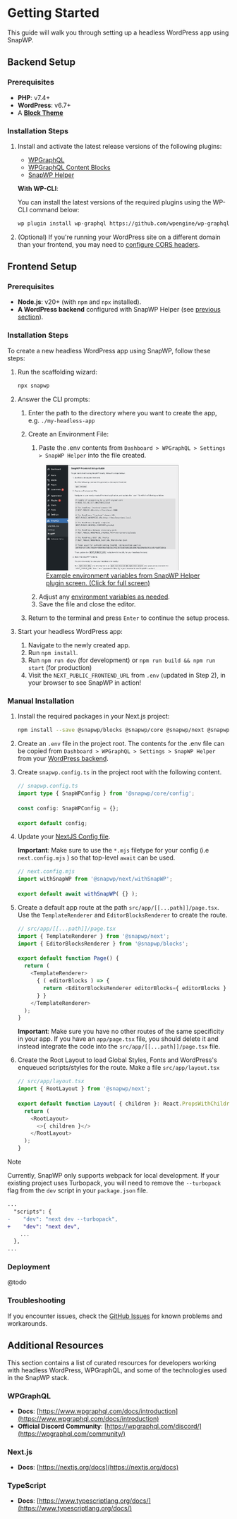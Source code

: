 # Getting Started

This guide will walk you through setting up a headless WordPress app using SnapWP.

## Backend Setup

### Prerequisites

-   **PHP**: v7.4+
-   **WordPress**: v6.7+
-   A **[Block Theme](https://wordpress.org/documentation/article/block-themes/)**

### Installation Steps

1. Install and activate the latest release versions of the following plugins:

    - [WPGraphQL](https://wordpress.org/plugins/wp-graphql/)
    - [WPGraphQL Content Blocks](https://github.com/wpengine/wp-graphql-content-blocks/releases/latest)
    - [SnapWP Helper](https://github.com/rtCamp/snapwp-helper/releases/latest)

    **With WP-CLI**:

    You can install the latest versions of the required plugins using the WP-CLI command below:

    ```bash
    wp plugin install wp-graphql https://github.com/wpengine/wp-graphql-content-blocks/releases/latest/download/wp-graphql-content-blocks.zip https://github.com/rtCamp/snapwp-helper/releases/latest/download/snapwp-helper.zip --activate
    ```

2. (Optional) If you're running your WordPress site on a different domain than your frontend, you may need to [configure CORS headers](./cors.md).

## Frontend Setup

### Prerequisites

-   **Node.js**: v20+ (with `npm` and `npx` installed).
-   **A WordPress backend** configured with SnapWP Helper (see [previous section](#backend-setup)).

### Installation Steps

To create a new headless WordPress app using SnapWP, follow these steps:

1. Run the scaffolding wizard:

    ```bash
    npx snapwp
    ```

2. Answer the CLI prompts:

    1. Enter the path to the directory where you want to create the app, e.g. `./my-headless-app`
    2. Create an Environment File:

        1. Paste the .env contents from `Dashboard > WPGraphQL > Settings > SnapWP Helper` into the file created.

         <a href="./images/snapwp-helper-env.png">
           <figure>
             <!--@todo: link to snapwp-helper repo for image-->
             <img src="./images/snapwp-helper-env.png" alt="Example environment variables from SnapWP Helper plugin screen." style="width: 300px;" />
             <br />
             <figcaption> Example environment variables from SnapWP Helper plugin screen. (Click for full screen)</figcaption>
           </figure>
         </a>

        2. Adjust any [environment variables as needed](./config-api.md#environment-variables).
        3. Save the file and close the editor.

    3. Return to the terminal and press `Enter` to continue the setup process.

3. Start your headless WordPress app:
    1. Navigate to the newly created app.
    2. Run `npm install`.
    3. Run `npm run dev` (for development) or `npm run build && npm run start` (for production)
    4. Visit the `NEXT_PUBLIC_FRONTEND_URL` from `.env` (updated in Step 2), in your browser to see SnapWP in action!

### Manual Installation

1. Install the required packages in your Next.js project:

    ```bash
    npm install --save @snapwp/blocks @snapwp/core @snapwp/next @snapwp/query
    ```

2. Create an `.env` file in the project root. The contents for the .env file can be copied from `Dashboard > WPGraphQL > Settings > SnapWP Helper` from your [WordPress backend](#backend-setup).

3. Create `snapwp.config.ts` in the project root with the following content.

    ```typescript
    // snapwp.config.ts
    import type { SnapWPConfig } from '@snapwp/core/config';

    const config: SnapWPConfig = {};

    export default config;
    ```

4. Update your [NextJS Config file](https://nextjs.org/docs/api-reference/next.config.js/introduction).

    **Important**: Make sure to use the `*.mjs` filetype for your config (i.e `next.config.mjs` ) so that top-level `await` can be used.

    ```javascript
    // next.config.mjs
    import withSnapWP from '@snapwp/next/withSnapWP';

    export default await withSnapWP( {} );
    ```

5. Create a default app route at the path `src/app/[[...path]]/page.tsx`. Use the `TemplateRenderer` and `EditorBlocksRenderer` to create the route.

    ```typescript
    // src/app/[[...path]]/page.tsx
    import { TemplateRenderer } from '@snapwp/next';
    import { EditorBlocksRenderer } from '@snapwp/blocks';

    export default function Page() {
      return (
        <TemplateRenderer>
          { ( editorBlocks ) => {
            return <EditorBlocksRenderer editorBlocks={ editorBlocks } />;
          } }
        </TemplateRenderer>
      );
    }
    ```

    **Important**: Make sure you have no other routes of the same specificity in your app. If you have an `app/page.tsx` file, you should delete it and instead integrate the code into the `src/app/[[...path]]/page.tsx` file.

6. Create the Root Layout to load Global Styles, Fonts and WordPress's enqueued scripts/styles for the route. Make a file `src/app/layout.tsx`

    ```typescript
    // src/app/layout.tsx
    import { RootLayout } from '@snapwp/next';

    export default function Layout( { children }: React.PropsWithChildren<{}> ) {
      return (
        <RootLayout>
          <>{ children }</>
        </RootLayout>
      );
    }
    ```

> [!NOTE]
> Currently, SnapWP only supports webpack for local development. If your existing project uses Turbopack, you will need to remove the `--turbopack` flag from the `dev` script in your `package.json` file.
>
> ```diff
> ...
>   "scripts": {
> -    "dev": "next dev --turbopack",
> +    "dev": "next dev",
>     ...
>   },
> ...
> ```

### Deployment

@todo

### Troubleshooting

If you encounter issues, check the [GitHub Issues](https://github.com/rtCamp/snapwp/issues) for known problems and workarounds.

## Additional Resources

This section contains a list of curated resources for developers working with headless WordPress, WPGraphQL, and some of the technologies used in the SnapWP stack.

### WPGraphQL

-   **Docs**: [https://www.wpgraphql.com/docs/introduction](https://www.wpgraphql.com/docs/introduction)
-   **Official Discord Community**: [https://wpgraphql.com/discord/](https://wpgraphql.com/community/)

### Next.js

-   **Docs**: [https://nextjs.org/docs](https://nextjs.org/docs)

### TypeScript

-   **Docs**: [https://www.typescriptlang.org/docs/](https://www.typescriptlang.org/docs/)

